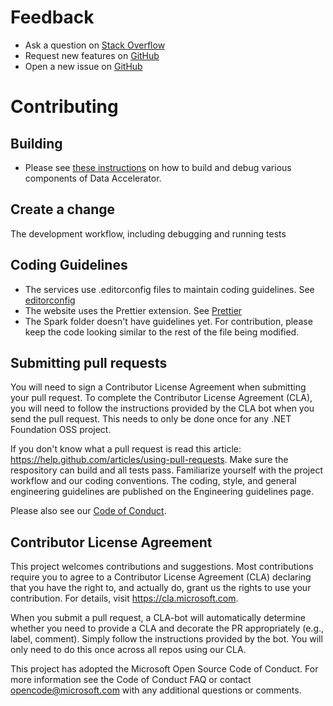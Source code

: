 # Feedback

 - Ask a question on [Stack Overflow](https://stackoverflow.com/questions/tagged/data-accelerator)
 - Request new features on [GitHub](CONTRIBUTING.md)
 - Open a new issue on [GitHub](https://github.com/Microsoft/data-accelerator/issues)

# Contributing

## Building 
 * Please see [these instructions](https://github.com/Microsoft/data-accelerator/wiki/Local-Cloud-Debugging) on how to build and debug various components of Data Accelerator. 

## Create a change
The development workflow, including debugging and running tests

## Coding Guidelines
 * The services use .editorconfig files to maintain coding guidelines.  See [editorconfig](Services/.editorconfig) 
 * The website uses the Prettier extension.  See [Prettier](https://marketplace.visualstudio.com/items?itemName=esbenp.prettier-vscode)
 * The Spark folder doesn't have guidelines yet.  For contribution, please keep the code looking similar to the rest of the file being modified.

## Submitting pull requests

You will need to sign a Contributor License Agreement when submitting your pull request. To complete the Contributor License Agreement (CLA), you will need to follow the instructions provided by the CLA bot when you send the pull request. This needs to only be done once for any .NET Foundation OSS project.

If you don't know what a pull request is read this article: https://help.github.com/articles/using-pull-requests. Make sure the respository can build and all tests pass. Familiarize yourself with the project workflow and our coding conventions. The coding, style, and general engineering guidelines are published on the Engineering guidelines page.

Please also see our [Code of Conduct](CODE_OF_CONDUCT.md).

## Contributor License Agreement
This project welcomes contributions and suggestions. Most contributions require you to agree to a Contributor License Agreement (CLA) declaring that you have the right to, and actually do, grant us the rights to use your contribution. For details, visit https://cla.microsoft.com.

When you submit a pull request, a CLA-bot will automatically determine whether you need to provide a CLA and decorate the PR appropriately (e.g., label, comment). Simply follow the instructions provided by the bot. You will only need to do this once across all repos using our CLA.

This project has adopted the Microsoft Open Source Code of Conduct. For more information see the Code of Conduct FAQ or contact opencode@microsoft.com with any additional questions or comments.
